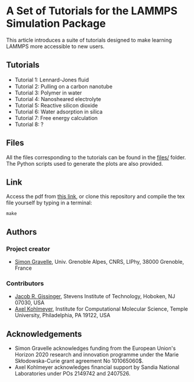 <!--
WARNING: DO NOT MODIFY DIRECTLY THE README.md!
This README.md file was assembled using the sed command from the files listed in
"files.txt". See the script in "generateREADME.sh". To modify the content of 
the  README.md, modify the files listed in "files.txt", or add a new file to the
list in "files.txt".
-->


# A Set of Tutorials for the LAMMPS Simulation Package

This article introduces a suite of tutorials designed to make learning LAMMPS
more accessible to new users.

## Tutorials

- Tutorial 1: Lennard-Jones ﬂuid
- Tutorial 2: Pulling on a carbon nanotube
- Tutorial 3: Polymer in water
- Tutorial 4: Nanosheared electrolyte
- Tutorial 5: Reactive silicon dioxide
- Tutorial 6: Water adsorption in silica
- Tutorial 7: Free energy calculation
- Tutorial 8: ?

## Files

All the files corresponding to the tutorials can be found in the [files/](files/)
folder. The Python scripts used to generate the plots are also provided.

## Link

Access the pdf from [this link](lammps-tutorials.pdf), or clone this repository
and compile the tex file yourself by typing in a terminal:

```
make
```


## Authors

### Project creator

- [Simon Gravelle](https://github.com/simongravelle),
  Univ. Grenoble Alpes, CNRS, LIPhy, 38000 Grenoble, France

### Contributors

- [Jacob R. Gissinger](https://www.stevens.edu/profile/jgissing),
  Stevens Institute of Technology, Hoboken, NJ 07030, USA
- [Axel Kohlmeyer](https://sites.google.com/site/akohlmey),
  Institute for Computational Molecular Science, Temple University, Philadelphia,
  PA 19122, USA



## Acknowledgements

- Simon Gravelle acknowledges funding from the European Union's Horizon 2020
  research and innovation programme under the Marie Skłodowska-Curie grant
  agreement No 101065060$.
- Axel Kohlmeyer acknowledges financial support by Sandia National Laboratories
  under POs 2149742 and 2407526.


